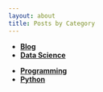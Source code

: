 ```yaml
---
layout: about
title: Posts by Category
---
```


- **[Blog](/blog/)**
- **[Data Science](/data_science/)**
<!-- - **[Linear Algebra](/linearalgebra/)** -->
- **[Programming](/programming/)**
- **[Python](/python/)**
<!-- - **[Seminar](/seminar/)** -->